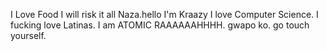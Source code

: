 I Love Food
I will risk it all
Naza.hello
I'm Kraazy
I love Computer Science.
I fucking love Latinas.
I am ATOMIC RAAAAAAHHHH.
gwapo ko.
go touch yourself.